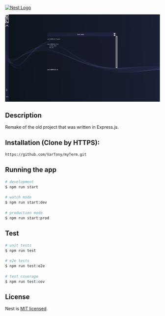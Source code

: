 <p align="left">
  <a href="http://nestjs.com/" target="blank"><img src="https://nestjs.com/img/logo-small.svg" width="5%" alt="Nest Logo" /></a>
</p>

<p align="center">
  <img src="./example.jpg" width="100%" height = "10%" />
</p>


## Description
Remake of the old project that was written in Express.js.

## Installation (Clone by HTTPS):

```bash
https://github.com/VarTony/myTerm.git
```

## Running the app

```bash
# development
$ npm run start

# watch mode
$ npm run start:dev

# production mode
$ npm run start:prod
```

## Test

```bash
# unit tests
$ npm run test

# e2e tests
$ npm run test:e2e

# test coverage
$ npm run test:cov
```

## License

Nest is [MIT licensed](LICENSE).
